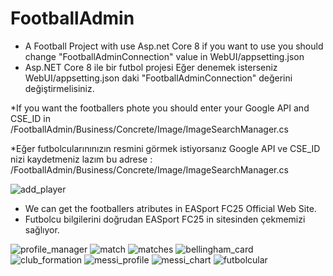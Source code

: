# FootballAdmin
 * A Football Project with use Asp.net Core 8
 if you want to use you should change "FootballAdminConnection" value in WebUI/appsetting.json
 * Asp.NET Core 8 ile bir futbol projesi
 Eğer denemek isterseniz WebUI/appsetting.json daki "FootballAdminConnection" değerini değiştirmelisiniz.

 *If you want the footballers phote you should enter your Google API and CSE_ID in /FootballAdmin/Business/Concrete/Image/ImageSearchManager.cs
 
 *Eğer futbolcularınınızın resmini görmek istiyorsanız Google API ve CSE_ID nizi kaydetmeniz lazım bu adrese : /FootballAdmin/Business/Concrete/Image/ImageSearchManager.cs

![add_player](https://github.com/user-attachments/assets/81e01009-bda4-4209-b690-d2a00e09d3d7)
* We can get the footballers atributes in EASport FC25 Official Web Site.
* Futbolcu bilgilerini doğrudan EASport FC25 in sitesinden çekmemizi sağlıyor.
  
![profile_manager](https://github.com/user-attachments/assets/b37360a8-926b-45eb-98f5-b961fb95aca6)
![match](https://github.com/user-attachments/assets/8330638d-9717-428a-8239-38ba13ec8fcf)
![matches](https://github.com/user-attachments/assets/f14888db-d3d3-431e-a0ca-536813871eba)
![bellingham_card](https://github.com/user-attachments/assets/811c6d61-ec13-4b22-8cec-ae0b5e00cfd1)
![club_formation](https://github.com/user-attachments/assets/d9e3b387-d247-47e5-9b16-d247930fb2f2)
![messi_profile](https://github.com/user-attachments/assets/8384dc73-37e4-4e64-af54-3b6ace032cd0)
![messi_chart](https://github.com/user-attachments/assets/8111cdce-9821-4c5d-a573-c8aba949fe65)
![futbolcular](https://github.com/user-attachments/assets/d74bf748-dd7d-46d7-9404-d88b650ab3ae)
